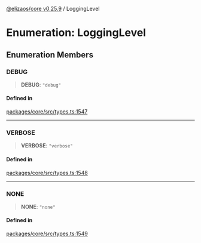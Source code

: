 [@elizaos/core v0.25.9](../index.md) / LoggingLevel

# Enumeration: LoggingLevel

## Enumeration Members

### DEBUG

> **DEBUG**: `"debug"`

#### Defined in

[packages/core/src/types.ts:1547](https://github.com/elizaOS/eliza/blob/main/packages/core/src/types.ts#L1547)

***

### VERBOSE

> **VERBOSE**: `"verbose"`

#### Defined in

[packages/core/src/types.ts:1548](https://github.com/elizaOS/eliza/blob/main/packages/core/src/types.ts#L1548)

***

### NONE

> **NONE**: `"none"`

#### Defined in

[packages/core/src/types.ts:1549](https://github.com/elizaOS/eliza/blob/main/packages/core/src/types.ts#L1549)
